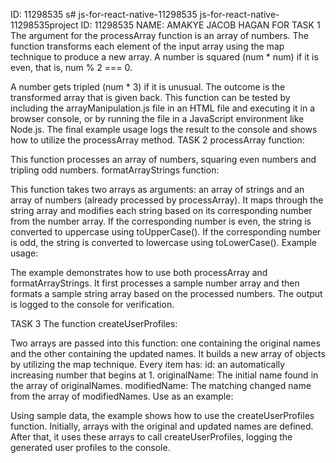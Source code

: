 ID: 11298535
s# js-for-react-native-11298535
js-for-react-native-11298535project
ID: 11298535
NAME: AMAKYE JACOB HAGAN
FOR TASK 1 
The argument for the processArray function is an array of numbers.
The function transforms each element of the input array using the map technique to produce a new array.
A number is squared (num * num) if it is even, that is, num % 2 === 0.

A number gets tripled (num * 3) if it is unusual.
The outcome is the transformed array that is given back.
This function can be tested by including the arrayManipulation.js file in an HTML file and executing it in a browser console, or by running the file in a JavaScript environment like Node.js. The final example usage logs the result to the console and shows how to utilize the processArray method.
TASK 2
processArray function:

This function processes an array of numbers, squaring even numbers and tripling odd numbers.
formatArrayStrings function:

This function takes two arrays as arguments: an array of strings and an array of numbers (already processed by processArray).
It maps through the string array and modifies each string based on its corresponding number from the number array.
If the corresponding number is even, the string is converted to uppercase using toUpperCase().
If the corresponding number is odd, the string is converted to lowercase using toLowerCase().
Example usage:

The example demonstrates how to use both processArray and formatArrayStrings.
It first processes a sample number array and then formats a sample string array based on the processed numbers.
The output is logged to the console for verification.

TASK 3
The function createUserProfiles:

Two arrays are passed into this function: one containing the original names and the other containing the updated names.
It builds a new array of objects by utilizing the map technique.
Every item has:
id: an automatically increasing number that begins at 1.
originalName: The initial name found in the array of originalNames.
modifiedName: The matching changed name from the array of modifiedNames.
Use as an example:

Using sample data, the example shows how to use the createUserProfiles function.
Initially, arrays with the original and updated names are defined.
After that, it uses these arrays to call createUserProfiles, logging the generated user profiles to the console.
